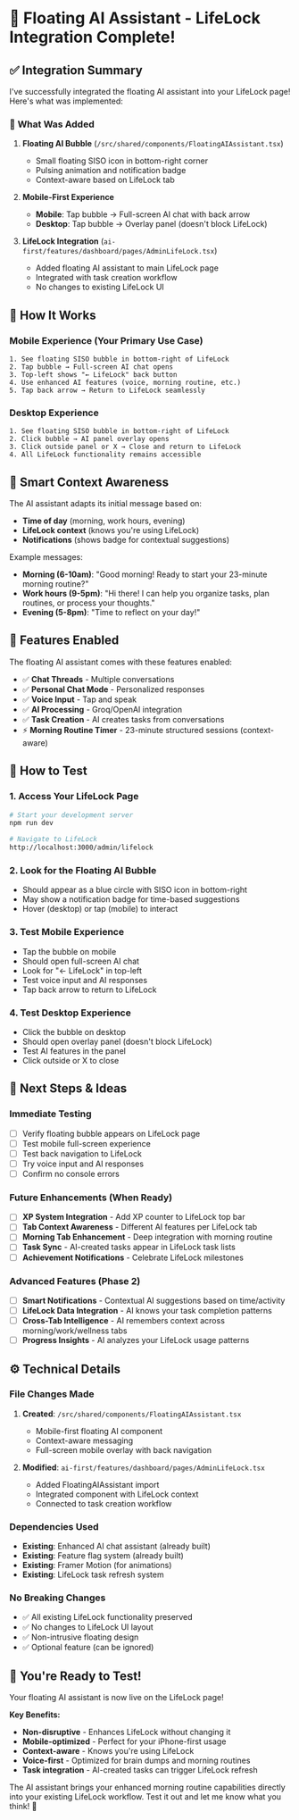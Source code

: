 # 🤖 Floating AI Assistant - LifeLock Integration Complete!

## ✅ **Integration Summary**

I've successfully integrated the floating AI assistant into your LifeLock page! Here's what was implemented:

### 🎯 **What Was Added**

1. **Floating AI Bubble** (`/src/shared/components/FloatingAIAssistant.tsx`)
   - Small floating SISO icon in bottom-right corner
   - Pulsing animation and notification badge
   - Context-aware based on LifeLock tab

2. **Mobile-First Experience**
   - **Mobile**: Tap bubble → Full-screen AI chat with back arrow
   - **Desktop**: Tap bubble → Overlay panel (doesn't block LifeLock)

3. **LifeLock Integration** (`ai-first/features/dashboard/pages/AdminLifeLock.tsx`)
   - Added floating AI assistant to main LifeLock page
   - Integrated with task creation workflow
   - No changes to existing LifeLock UI

## 📱 **How It Works**

### **Mobile Experience** (Your Primary Use Case)
```
1. See floating SISO bubble in bottom-right of LifeLock
2. Tap bubble → Full-screen AI chat opens
3. Top-left shows "← LifeLock" back button
4. Use enhanced AI features (voice, morning routine, etc.)
5. Tap back arrow → Return to LifeLock seamlessly
```

### **Desktop Experience**
```
1. See floating SISO bubble in bottom-right of LifeLock  
2. Click bubble → AI panel overlay opens
3. Click outside panel or X → Close and return to LifeLock
4. All LifeLock functionality remains accessible
```

## 🎨 **Smart Context Awareness**

The AI assistant adapts its initial message based on:
- **Time of day** (morning, work hours, evening)
- **LifeLock context** (knows you're using LifeLock)
- **Notifications** (shows badge for contextual suggestions)

Example messages:
- **Morning (6-10am)**: "Good morning! Ready to start your 23-minute morning routine?"
- **Work hours (9-5pm)**: "Hi there! I can help you organize tasks, plan routines, or process your thoughts."
- **Evening (5-8pm)**: "Time to reflect on your day!"

## 🔧 **Features Enabled**

The floating AI assistant comes with these features enabled:
- ✅ **Chat Threads** - Multiple conversations
- ✅ **Personal Chat Mode** - Personalized responses  
- ✅ **Voice Input** - Tap and speak
- ✅ **AI Processing** - Groq/OpenAI integration
- ✅ **Task Creation** - AI creates tasks from conversations
- ⚡ **Morning Routine Timer** - 23-minute structured sessions (context-aware)

## 🚀 **How to Test**

### **1. Access Your LifeLock Page**
```bash
# Start your development server
npm run dev

# Navigate to LifeLock
http://localhost:3000/admin/lifelock
```

### **2. Look for the Floating AI Bubble**
- Should appear as a blue circle with SISO icon in bottom-right
- May show a notification badge for time-based suggestions
- Hover (desktop) or tap (mobile) to interact

### **3. Test Mobile Experience**
- Tap the bubble on mobile
- Should open full-screen AI chat
- Look for "← LifeLock" in top-left
- Test voice input and AI responses
- Tap back arrow to return to LifeLock

### **4. Test Desktop Experience**  
- Click the bubble on desktop
- Should open overlay panel (doesn't block LifeLock)
- Test AI features in the panel
- Click outside or X to close

## 🎯 **Next Steps & Ideas**

### **Immediate Testing**
- [ ] Verify floating bubble appears on LifeLock page
- [ ] Test mobile full-screen experience
- [ ] Test back navigation to LifeLock
- [ ] Try voice input and AI responses
- [ ] Confirm no console errors

### **Future Enhancements** (When Ready)
- [ ] **XP System Integration** - Add XP counter to LifeLock top bar
- [ ] **Tab Context Awareness** - Different AI features per LifeLock tab
- [ ] **Morning Tab Enhancement** - Deep integration with morning routine
- [ ] **Task Sync** - AI-created tasks appear in LifeLock task lists
- [ ] **Achievement Notifications** - Celebrate LifeLock milestones

### **Advanced Features** (Phase 2)
- [ ] **Smart Notifications** - Contextual AI suggestions based on time/activity
- [ ] **LifeLock Data Integration** - AI knows your task completion patterns
- [ ] **Cross-Tab Intelligence** - AI remembers context across morning/work/wellness tabs
- [ ] **Progress Insights** - AI analyzes your LifeLock usage patterns

## ⚙️ **Technical Details**

### **File Changes Made**
1. **Created**: `/src/shared/components/FloatingAIAssistant.tsx`
   - Mobile-first floating AI component
   - Context-aware messaging
   - Full-screen mobile overlay with back navigation

2. **Modified**: `ai-first/features/dashboard/pages/AdminLifeLock.tsx`
   - Added FloatingAIAssistant import
   - Integrated component with LifeLock context
   - Connected to task creation workflow

### **Dependencies Used**
- **Existing**: Enhanced AI chat assistant (already built)
- **Existing**: Feature flag system (already built)  
- **Existing**: Framer Motion (for animations)
- **Existing**: LifeLock task refresh system

### **No Breaking Changes**
- ✅ All existing LifeLock functionality preserved
- ✅ No changes to LifeLock UI layout
- ✅ Non-intrusive floating design
- ✅ Optional feature (can be ignored)

## 🎉 **You're Ready to Test!**

Your floating AI assistant is now live on the LifeLock page! 

**Key Benefits:**
- **Non-disruptive** - Enhances LifeLock without changing it
- **Mobile-optimized** - Perfect for your iPhone-first usage
- **Context-aware** - Knows you're using LifeLock
- **Voice-first** - Optimized for brain dumps and morning routines
- **Task integration** - AI-created tasks can trigger LifeLock refresh

The AI assistant brings your enhanced morning routine capabilities directly into your existing LifeLock workflow. Test it out and let me know what you think! 🚀